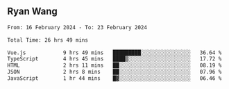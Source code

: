## Ryan Wang

<!--START_SECTION:waka-->

```txt
From: 16 February 2024 - To: 23 February 2024

Total Time: 26 hrs 49 mins

Vue.js            9 hrs 49 mins   █████████░░░░░░░░░░░░░░░░   36.64 %
TypeScript        4 hrs 45 mins   ████▒░░░░░░░░░░░░░░░░░░░░   17.72 %
HTML              2 hrs 11 mins   ██░░░░░░░░░░░░░░░░░░░░░░░   08.19 %
JSON              2 hrs 8 mins    ██░░░░░░░░░░░░░░░░░░░░░░░   07.96 %
JavaScript        1 hr 44 mins    █▓░░░░░░░░░░░░░░░░░░░░░░░   06.46 %
```

<!--END_SECTION:waka-->
